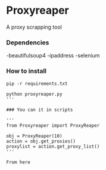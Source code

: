 # Proxyreaper
A proxy scrapping tool

### Dependencies

-beautifulsoup4
-ipaddress
-selenium

### How to install 

```
pip -r requirements.txt
```

```
python proxyreaper.py
'''

### You can it in scripts

'''
from Proxyreaper import ProxyReaper

obj = ProxyReaper(10)
action = obj.get_proxies()
proxylist = action.get_proxy_list()
'''

From here

